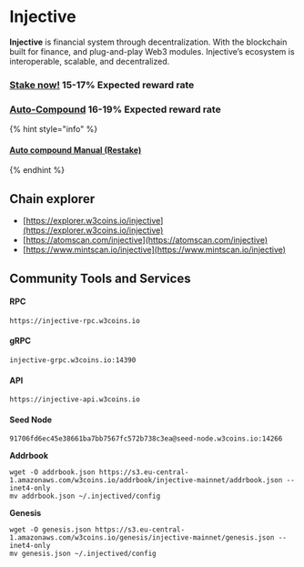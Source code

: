 # Injective

**Injective** is financial system through decentralization. With the blockchain built for finance, and plug-and-play Web3 modules. Injective’s ecosystem is interoperable, scalable, and decentralized.

### [Stake now!](https://wallet.keplr.app/chains/injective?modal=validator\&chain=injective-1\&validator\_address=injvaloper1tly62qxj2t8wz2zw4d7p37jcysvgasqa0zjtlk\&referral=true)  15-17% Expected reward rate

### [**Auto-Compound**](https://restake.app/injective/injvaloper1tly62qxj2t8wz2zw4d7p37jcysvgasqa0zjtlk/stake)  **16-19**% Expected reward rate

{% hint style="info" %}
#### [Auto compound Manual (Restake)](https://youtu.be/XOH161O3C5w)
{% endhint %}

## **Chain explorer**

* [https://explorer.w3coins.io/injective](https://explorer.w3coins.io/injective)
* [https://atomscan.com/injective](https://atomscan.com/injective)
* [https://www.mintscan.io/injective](https://www.mintscan.io/injective)

## Community Tools and Services

#### **RPC**

```
https://injective-rpc.w3coins.io
```

#### **gRPC**

```
injective-grpc.w3coins.io:14390
```

#### **API**

```
https://injective-api.w3coins.io
```

#### **Seed Node**

```
91706fd6ec45e38661ba7bb7567fc572b738c3ea@seed-node.w3coins.io:14266
```

**Addrbook**

```
wget -O addrbook.json https://s3.eu-central-1.amazonaws.com/w3coins.io/addrbook/injective-mainnet/addrbook.json --inet4-only
mv addrbook.json ~/.injectived/config
```

**Genesis**

```
wget -O genesis.json https://s3.eu-central-1.amazonaws.com/w3coins.io/genesis/injective-mainnet/genesis.json --inet4-only
mv genesis.json ~/.injectived/config
```

